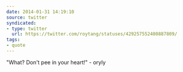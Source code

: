 ```yaml
---
date: 2014-01-31 14:19:10
source: twitter
syndicated:
- type: twitter
  url: https://twitter.com/roytang/statuses/429257552400887809/
tags:
- quote
---
```


"What? Don't pee in your heart!" - oryly